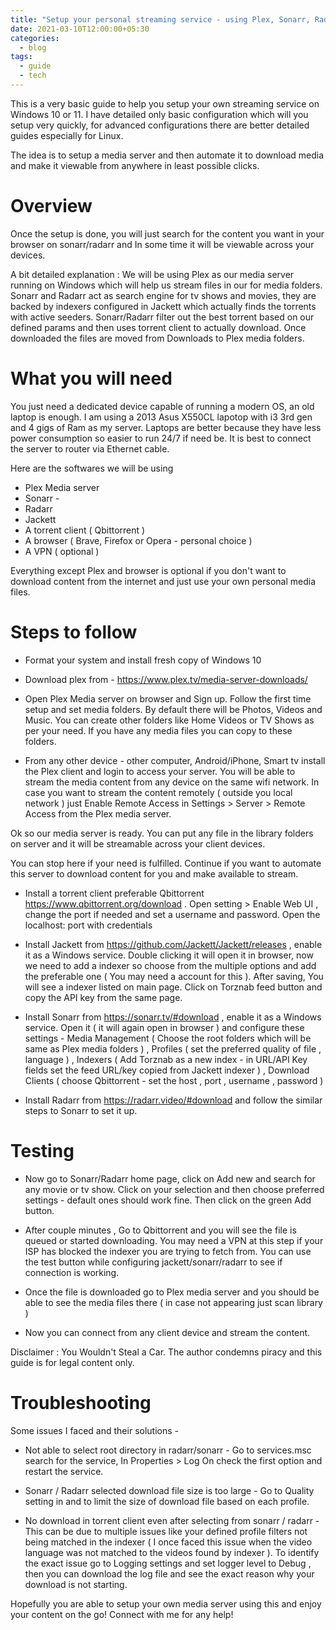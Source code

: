 ```yaml
---
title: "Setup your personal streaming service - using Plex, Sonarr, Radarr and Jackett"
date: 2021-03-10T12:00:00+05:30
categories:
  - blog
tags:
  - guide
  - tech
---
```


This is a very basic guide to help you setup your own streaming service on Windows 10 or 11. I have detailed only basic configuration which will you setup very quickly, for advanced configurations there are better detailed guides especially for Linux.

The idea is to setup a media server and then automate it to download media and make it viewable from anywhere in least possible clicks. 

# Overview

Once the setup is done, you will just search for the content you want in your browser on sonarr/radarr and In some time it will be viewable across your devices. 

A bit detailed explanation : We will be using Plex as our media server running on Windows which will help us stream files in our for media folders. Sonarr and Radarr act as search engine for tv shows and movies, they are backed by indexers configured in Jackett which actually finds the torrents with active seeders. Sonarr/Radarr filter out the best torrent based on our defined params and then uses torrent client to actually download. Once downloaded the files are moved from Downloads to Plex media folders. 

# What you will need

You just need a dedicated device capable of running a modern OS, an old laptop is enough. I am using a 2013 Asus X550CL lapotop with i3 3rd gen and 4 gigs of Ram as my server. Laptops are better because they have less power consumption so easier to run 24/7 if need be. It is best to connect the server to router via Ethernet cable.

Here are the softwares we will be using 

- Plex Media server
- Sonarr - 
- Radarr 
- Jackett
- A torrent client ( Qbittorrent )
- A browser ( Brave, Firefox or Opera - personal choice )
- A VPN ( optional )

Everything except Plex and browser is optional if you don't want to download content from the internet and just use your own personal media files.

# Steps to follow

- Format your system and install fresh copy of Windows 10

- Download plex from - https://www.plex.tv/media-server-downloads/

- Open Plex Media server on browser and Sign up. Follow the first time setup and set media folders. By default there will be Photos, Videos and Music. You can create other folders like Home Videos or TV Shows as per  your need. If you have any media files you can copy to these folders.

- From any other device - other computer, Android/iPhone, Smart tv install the Plex client and login to access your server. You will be able to stream the media content from any device on the same wifi network. In case you want to stream the content remotely ( outside you local network ) just Enable Remote Access in Settings > Server > Remote Access from the Plex media server.

Ok so our media server is ready. You can put any file in the library folders on server and it will be streamable across your client devices.

You can stop here if your need is fulfilled. Continue if you want to automate this server to download content for you and make available to stream.

- Install a torrent client preferable Qbittorrent https://www.qbittorrent.org/download . Open setting > Enable Web UI , change the port if needed and set a username and password. Open the localhost: port with credentials

- Install Jackett from https://github.com/Jackett/Jackett/releases , enable it as a Windows service. Double clicking it will open it in browser, now we need to add a indexer so choose from the multiple options and add the preferable one ( You may need a account for this ). After saving, You will see a indexer listed on main page. Click on Torznab feed button and copy the API key from the same page.

- Install Sonarr from https://sonarr.tv/#download , enable it as a Windows service. Open it ( it will again open in browser ) and configure these settings - Media Management ( Choose the root folders which will be same as Plex media folders ) , Profiles ( set the preferred quality of file , language ) , Indexers ( Add Torznab as a new index - in URL/API Key fields set the feed URL/key copied from Jackett indexer ) , Download Clients ( choose Qbittorrent - set the host , port , username , password )

- Install Radarr from https://radarr.video/#download and follow the similar steps to Sonarr to set it up.

# Testing

- Now go to Sonarr/Radarr home page, click on Add new and search for any movie or tv show. Click on your selection and then choose preferred settings - default ones should work fine. Then click on the green Add button. 

- After couple minutes , Go to Qbittorrent and you will see the file is queued or started downloading. You may need a VPN at this step if your ISP has blocked the indexer you are trying to fetch from. You can use the test button while configuring jackett/sonarr/radarr to see if connection is working.

- Once the file is downloaded go to Plex media server and you should be able to see the media files there ( in case not appearing just scan library ) 

- Now you can connect from any client device and stream the content.

Disclaimer : You Wouldn't Steal a Car. The author condemns piracy and this guide is for legal content only.

# Troubleshooting

Some issues I faced and their solutions -

- Not able to select root directory in radarr/sonarr - Go to services.msc search for the service, In Properties > Log On check the first option and restart the service.

- Sonarr / Radarr selected download file size is too large - Go to Quality setting in and to limit the size of download file based on each profile.

- No download in torrent client even after selecting from sonarr / radarr - This can be due to multiple issues like your defined profile filters not being matched in the indexer ( I once faced this issue when the video language was not matched to the videos found by indexer ). To identify the exact issue go to Logging settings and set logger level to Debug , then you can download the log file and see the exact reason why your download is not starting. 

Hopefully you are able to setup your own media server using this and enjoy your content on the go! Connect with me for any help!
